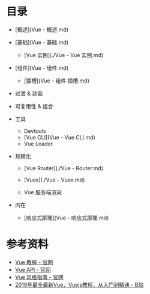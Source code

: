 

# 目录

- [概述](Vue - 概述.md)
- [基础](Vue - 基础.md)
  - [Vue 实例](./Vue - Vue 实例.md)
- [组件](Vue - 组件.md)
  - [插槽](Vue - 组件 插槽.md)
- 过渡 & 动画
- 可复用性 & 组合
- 工具
  - Devtools
  - [Vue CLI](Vue - Vue CLI.md)
  - Vue Loader
- 规模化

  - [Vue Router](./Vue - Router.md)
  - [Vuex](./Vue - Vuex.md)

  - Vue 服务端渲染
- 内在
  
  - [响应式原理](Vue - 响应式原理.md)



# 参考资料

- [Vue 教程 - 官网](https://cn.vuejs.org/v2/guide/)
- [Vue API - 官网](https://cn.vuejs.org/v2/api/)
- [Vue 风格指南 - 官网](https://cn.vuejs.org/v2/style-guide/)
- [2019年最全最新Vue、Vuejs教程，从入门到精通 - B站](https://www.bilibili.com/video/BV15741177Eh?from=search&seid=1635321240113464014)




